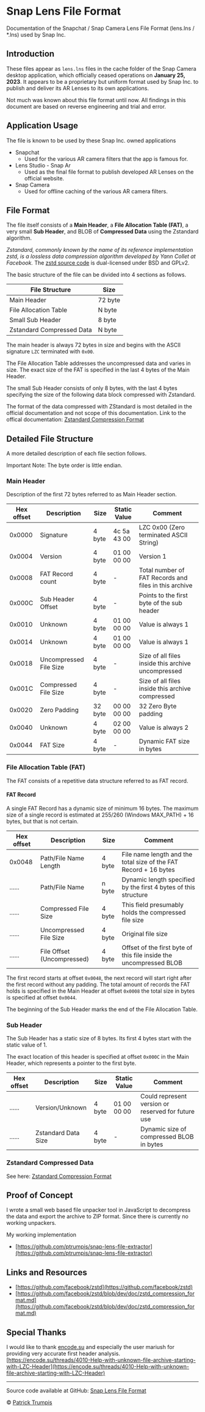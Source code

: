 # Snap Lens File Format 
Documentation of the Snapchat / Snap Camera Lens File Format (lens.lns / \*.lns) used by Snap Inc.

## Introduction
These files appear as `lens.lns` files in the cache folder of the Snap Camera desktop application, which officially ceased operations on **January 25, 2023**.
It appears to be a proprietary but uniform format used by Snap Inc. to publish and deliver its AR Lenses to its own applications.

Not much was known about this file format until now. All findings in this document are based on reverse engineering and trial and error.

## Application Usage
The file is known to be used by these Snap Inc. owned applications
- Snapchat
  - Used for the various AR camera filters that the app is famous for.
- Lens Studio - Snap Ar
  - Used as the final file format to publish developed AR Lenses on the official website.
- Snap Camera
  - Used for offline caching of the various AR camera filters.


## File Format
The file itself consists of a **Main Header**, a **File Allocation Table (FAT)**, a very small **Sub Header**, and BLOB of **Compressed Data** using the Zstandard algorithm.

*Zstandard, commonly known by the name of its reference implementation zstd, is a lossless data compression algorithm developed by Yann Collet at Facebook.*
The [zstd source code](https://github.com/facebook/zstd) is dual-licensed under BSD and GPLv2.

The basic structure of the file can be divided into 4 sections as follows.

| File Structure            | Size    |
| ------------------------- | ------- |
| Main Header               | 72 byte |
| File Allocation Table     |  N byte |
| Small Sub Header          |  8 byte |
| Zstandard Compressed Data |  N byte |

The main header is always 72 bytes in size and begins with the ASCII signature `LZC` terminated with `0x00`.

The File Allocation Table addresses the uncompressed data and varies in size. The exact size of the FAT is specified in the last 4 bytes of the Main Header.

The small Sub Header consists of only 8 bytes, with the last 4 bytes specifying the size of the following data block compressed with Zstandard.

The format of the data compressed with ZStandard is most detailed in the official documentation and not scope of this documentation.
Link to the offical documentation: [Zstandard Compression Format](https://github.com/facebook/zstd/blob/dev/doc/zstd_compression_format.md)

## Detailed File Structure
A more detailed description of each file section follows.

Important Note: The byte order is little endian.

### Main Header
Description of the first 72 bytes referred to as Main Header section.

Hex offset | Description                 | Size    | Static Value | Comment 
---------- | --------------------------- | ------- | ------------ | --------
0x0000     | Signature                   |  4 byte | 4c 5a 43 00  | LZC 0x00 (Zero terminated ASCII String)
0x0004     | Version                     |  4 byte | 01 00 00 00  | Version 1
0x0008     | FAT Record count            |  4 byte |       -      | Total number of FAT Records and files in this archive
0x000C     | Sub Header Offset           |  4 byte |       -      | Points to the first byte of the sub header
0x0010     | Unknown                     |  4 byte | 01 00 00 00  | Value is always 1
0x0014     | Unknown                     |  4 byte | 01 00 00 00  | Value is always 1
0x0018     | Uncompressed File Size      |  4 byte |       -      | Size of all files inside this archive uncompressed
0x001C     | Compressed File Size        |  4 byte |       -      | Size of all files inside this archive compressed
0x0020     | Zero Padding                | 32 byte | 00 00 00 00  | 32 Zero Byte padding
0x0040     | Unknown                     |  4 byte | 02 00 00 00  | Value is always 2
0x0044     | FAT Size                    |  4 byte |       -      | Dynamic FAT size in bytes


### File Allocation Table (FAT)
The FAT consists of a repetitive data structure referred to as FAT record.

#### FAT Record
A single FAT Record has a dynamic size of minimum 16 bytes. The maximum size of a single record is estimated at 255/260 (Windows MAX_PATH) + 16 bytes, but that is not certain.

Hex offset | Description                | Size    | Comment 
---------- | -------------------------- | ------- | --------
0x0048     | Path/File Name Length      |  4 byte | File name length and the total size of the FAT Record + 16 bytes
......     | Path/File Name             |  n byte | Dynamic length specified by the first 4 bytes of this structure
......     | Compressed File Size       |  4 byte | This field presumably holds the compressed file size
......     | Uncompressed File Size     |  4 byte | Original file size
......     | File Offset (Uncompressed) |  4 byte | Offset of the first byte of this file inside the uncompressed BLOB

The first record starts at offset `0x0048`, the next record will start right after the first record without any padding.
The total amount of records the FAT holds is specified in the Main Header at offset `0x0008` the total size in bytes is specified at offset `0x0044`.

The beginning of the Sub Header marks the end of the File Allocation Table.

### Sub Header
The Sub Header has a static size of 8 bytes. Its first 4 bytes start with the static value of 1.

The exact location of this header is specified at offset `0x000C` in the Main Header, which represents a pointer to the first byte.

Hex offset | Description         | Size    | Static Value | Comment 
---------- | ------------------- | ------- | ------------ | --------
......     | Version/Unknown     |  4 byte | 01 00 00 00  | Could represent version or reserved for future use
......     | Zstandard Data Size |  4 byte |       -      | Dynamic size of compressed BLOB in bytes

### Zstandard Compressed Data
See here: [Zstandard Compression Format](https://github.com/facebook/zstd/blob/dev/doc/zstd_compression_format.md)

## Proof of Concept
I wrote a small web based file unpacker tool in JavaScript to decompress the data and export the archive to ZIP format. Since there is currently no working unpackers.

My working implementation
- [https://github.com/ptrumpis/snap-lens-file-extractor](https://github.com/ptrumpis/snap-lens-file-extractor)

## Links and Resources
- [https://github.com/facebook/zstd](https://github.com/facebook/zstd)
- [https://github.com/facebook/zstd/blob/dev/doc/zstd_compression_format.md](https://github.com/facebook/zstd/blob/dev/doc/zstd_compression_format.md)

## Special Thanks
I would like to thank [encode.su](https://encode.su/) and especially the user mariush for providing very accurate first header analysis.
[https://encode.su/threads/4010-Help-with-unknown-file-archive-starting-with-LZC-Header](https://encode.su/threads/4010-Help-with-unknown-file-archive-starting-with-LZC-Header)

---

Source code available at GitHub: [Snap Lens File Format](https://github.com/ptrumpis/snap-lens-file-format)

© [Patrick Trumpis](https://github.com/ptrumpis)
